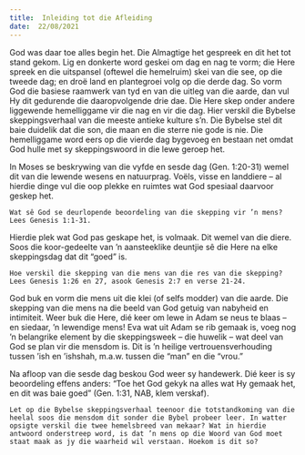 ```yaml
---
title:  Inleiding tot die Afleiding
date:  22/08/2021
---
```


God was daar toe alles begin het. Die Almagtige het gespreek en dit het tot stand gekom. Lig en donkerte word geskei om dag en nag te vorm; die Here spreek en die uitspansel (oftewel die hemelruim) skei van die see, op die tweede dag; en droë land en plantegroei volg op die derde dag. So vorm God die basiese raamwerk van tyd en van die uitleg van die aarde, dan vul Hy dit gedurende die daaropvolgende drie dae. Die Here skep onder andere liggewende hemelliggame vir die nag en vir die dag. Hier verskil die Bybelse skeppingsverhaal van die meeste antieke kulture s’n. Die Bybelse stel dit baie duidelik dat die son, die maan en die sterre nie gode is nie. Die hemelliggame word eers op die vierde dag bygevoeg en bestaan net omdat God hulle met sy skeppingswoord in die lewe geroep het.

In Moses se beskrywing van die vyfde en sesde dag (Gen. 1:20-31) wemel dit van die lewende wesens en natuurprag. Voëls, visse en landdiere – al hierdie dinge vul die oop plekke en ruimtes wat God spesiaal daarvoor geskep het.

`Wat sê God se deurlopende beoordeling van die skepping vir ’n mens? Lees Genesis 1:1-31.`

Hierdie plek wat God pas geskape het, is volmaak. Dit wemel van die diere. Soos die koor-gedeelte van ’n aansteeklike deuntjie sê die Here na elke skeppingsdag dat dit “goed” is.

`Hoe verskil die skepping van die mens van die res van die skepping? Lees Genesis 1:26 en 27, asook Genesis 2:7 en verse 21-24.`

God buk en vorm die mens uit die klei (of selfs modder) van die aarde. Die skepping van die mens na die beeld van God getuig van nabyheid en intimiteit. Weer buk die Here, dié keer om lewe in Adam se neus te blaas – en siedaar, ’n lewendige mens! Eva wat uit Adam se rib gemaak is, voeg nog ’n belangrike element by die skeppingsweek – die huwelik – wat deel van God se plan vir die mensdom is. Dit is ’n heilige vertrouensverhouding tussen ’ish en ’ishshah, m.a.w. tussen die “man” en die “vrou.”

Na afloop van die sesde dag beskou God weer sy handewerk. Dié keer is sy beoordeling effens anders: “Toe het God gekyk na alles wat Hy gemaak het, en dit was baie goed” (Gen. 1:31, NAB, klem verskaf).

`Let op die Bybelse skeppingsverhaal teenoor die totstandkoming van die heelal soos die mensdom dit sonder die Bybel probeer leer. In watter opsigte verskil die twee hemelsbreed van mekaar? Wat in hierdie antwoord onderstreep word, is dat ’n mens op die Woord van God moet staat maak as jy die waarheid wil verstaan. Hoekom is dit so?`